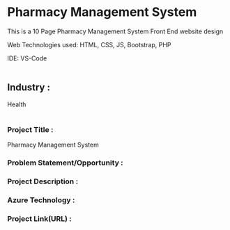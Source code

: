 # Pharmacy Management System
This is a 10 Page Pharmacy Management System Front End website design

Web Technologies used: HTML, CSS, JS, Bootstrap, PHP

IDE: VS-Code
<br><br>

## Industry :
Health
<br><br>

### Project Title :
Pharmacy Management System

### Problem Statement/Opportunity :

### Project Description :

### Azure Technology :

### Project Link(URL) :





